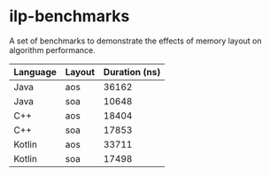 # ilp-benchmarks
A set of benchmarks to demonstrate the effects of memory layout on algorithm performance.

|Language|Layout|Duration (ns)|
|--------|------|-------------|
| Java   | aos  | 36162       |
| Java   | soa  | 10648       |
| C++    | aos  | 18404       |
| C++    | soa  | 17853       |
| Kotlin | aos  | 33711       |  
| Kotlin | soa  | 17498       |
 
  

